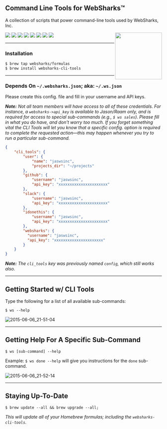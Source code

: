 ## Command Line Tools for WebSharks™

A collection of scripts that power command-line tools used by WebSharks, Inc.

<img src="http://cdn.websharks-inc.com/websharks/uploads/2013/11/sharks-logo.png" width="150" align="right" />

[![](https://img.shields.io/github/license/websharks/cli-tools.svg)](https://github.com/websharks/cli-tools/blob/HEAD/LICENSE.txt)
[![](https://img.shields.io/badge/made-w%2F_100%25_pure_awesome_sauce-AB815F.svg?label=made)](http://websharks-inc.com/)
[![](https://img.shields.io/badge/by-WebSharks_Inc.-656598.svg?label=by)](http://www.websharks-inc.com/team/)
[![](https://img.shields.io/github/release/websharks/cli-tools.svg?label=latest)](https://github.com/websharks/cli-tools/releases)
[![](https://img.shields.io/github/issues/websharks/cli-tools.svg?label=issues)](https://github.com/websharks/cli-tools/issues)
[![](https://img.shields.io/github/forks/websharks/cli-tools.svg?label=forks)](https://github.com/websharks/cli-tools/network)
[![](https://img.shields.io/github/stars/websharks/cli-tools.svg?label=stars)](https://github.com/websharks/cli-tools/stargazers)
[![](https://img.shields.io/github/downloads/websharks/cli-tools/latest/total.svg?label=downloads)](https://github.com/websharks/cli-tools/releases)

---

### Installation

```bash
$ brew tap websharks/formulas
$ brew install websharks-cli-tools
```

---

### Depends On `~/.websharks.json`; aka: `~/.ws.json`

Please create this config. file and fill in your username and API keys.

_**Note:** Not all team members will have access to all of these credentials. For instance, a `websharks->api_key` is available to Jason/Raam only, and is required for access to special sub-commands (e.g., `$ ws sales`). Please fill in what you do have, and don't worry too much. If you forget something vital the CLI Tools will let you know that a specific config. option is required to complete the requested action—this may happen whenever you try to run a particular sub-command._

```json
{
    "cli_tools": {
        "user": {
            "name": "jaswsinc",
            "projects_dir": "~/projects"
        },
        "github": {
            "username": "jaswsinc",
            "api_key": "xxxxxxxxxxxxxxxxxxxxxx"
        },
        "slack": {
            "username": "jaswsinc",
            "api_key": "xxxxxxxxxxxxxxxxxxxxxx"
        },
        "idonethis": {
            "username": "jaswsinc",
            "api_key": "xxxxxxxxxxxxxxxxxxxxxx"
        },
        "websharks": {
          "username": "jaswsinc",
          "api_key": "xxxxxxxxxxxxxxxxxxxxxx"
        }
    }
}
```

_**Note:** The `cli_tools` key was previously named `config`, which still works also._

---

## Getting Started w/ CLI Tools

Type the following for a list of all available sub-commands:

```shell
$ ws --help
```

![2015-06-06_21-51-04](https://cloud.githubusercontent.com/assets/1563559/8022785/2993e470-0c96-11e5-89d0-67c8834f07a7.png)

---

## Getting Help For A Specific Sub-Command

```shell
$ ws [sub-command] --help
```

Example: `$ ws done --help` will give you instructions for the `done` sub-command.

![2015-06-06_21-52-14](https://cloud.githubusercontent.com/assets/1563559/8022792/530cc222-0c96-11e5-84df-f6dd878d65ec.png)

---

## Staying Up-To-Date

```shell
$ brew update --all && brew upgrade --all;
```

_This will update all of your Homebrew formulas; including the `websharks-cli-tools`._
